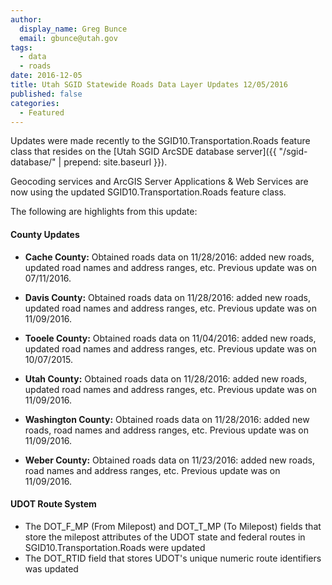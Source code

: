 ```yaml
---
author:
  display_name: Greg Bunce
  email: gbunce@utah.gov
tags:
  - data
  - roads
date: 2016-12-05
title: Utah SGID Statewide Roads Data Layer Updates 12/05/2016
published: false
categories:
  - Featured
---
```


Updates were made recently to the SGID10.Transportation.Roads feature class that resides on the [Utah SGID ArcSDE database server]({{ "/sgid-database/" | prepend: site.baseurl }}).

Geocoding services and ArcGIS Server Applications & Web Services are now using the updated SGID10.Transportation.Roads feature class.

The following are highlights from this update:

#### County Updates

- **Cache County:** Obtained roads data on 11/28/2016: added new roads, updated road names and address ranges, etc. Previous update was on 07/11/2016.

- **Davis County:** Obtained roads data on 11/28/2016: added new roads, updated road names and address ranges, etc. Previous update was on 11/09/2016.

- **Tooele County:** Obtained roads data on 11/04/2016: added new roads, updated road names and address ranges, etc. Previous update was on 10/07/2015.

- **Utah County:** Obtained roads data on 11/28/2016: added new roads, updated road names and address ranges, etc. Previous update was on 11/09/2016.

- **Washington County:** Obtained roads data on 11/28/2016: added new roads, road names and address ranges, etc. Previous update was on 11/09/2016.

- **Weber County:** Obtained roads data on 11/23/2016: added new roads, road names and address ranges, etc. Previous update was on 11/09/2016.

#### UDOT Route System

- The DOT_F_MP (From Milepost) and DOT_T_MP (To Milepost) fields that store the milepost attributes of the UDOT state and federal routes in SGID10.Transportation.Roads were updated
- The DOT_RTID field that stores UDOT's unique numeric route identifiers was updated
